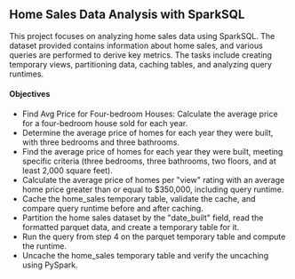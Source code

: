 ## Home Sales Data Analysis with SparkSQL
This project focuses on analyzing home sales data using SparkSQL. The dataset provided contains information about home sales, and various queries are performed to derive key metrics. The tasks include creating temporary views, partitioning data, caching tables, and analyzing query runtimes.

#### Objectives
- Find Avg Price for Four-bedroom Houses: Calculate the average price for a four-bedroom house sold for each year.
- Determine the average price of homes for each year they were built, with three bedrooms and three bathrooms.
- Find the average price of homes for each year they were built, meeting specific criteria (three bedrooms, three bathrooms, two floors, and at least 2,000 square feet).
- Calculate the average price of homes per "view" rating with an average home price greater than or equal to $350,000, including query runtime.
- Cache the home_sales temporary table, validate the cache, and compare query runtime before and after caching.
- Partition the home sales dataset by the "date_built" field, read the formatted parquet data, and create a temporary table for it.
- Run the query from step 4 on the parquet temporary table and compute the runtime.
- Uncache the home_sales temporary table and verify the uncaching using PySpark.
